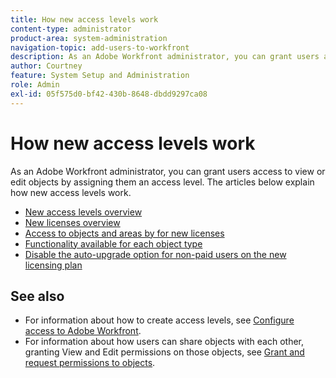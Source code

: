 ```yaml
---
title: How new access levels work
content-type: administrator
product-area: system-administration
navigation-topic: add-users-to-workfront
description: As an Adobe Workfront administrator, you can grant users access to view or edit objects by assigning them an access level. The articles below explain how new access levels work.
author: Courtney
feature: System Setup and Administration
role: Admin
exl-id: 05f575d0-bf42-430b-8648-dbdd9297ca08
---
```

# How new access levels work

As an Adobe Workfront administrator, you can grant users access to view or edit objects by assigning them an access level. The articles below explain how new access levels work.

* [New access levels overview](/help/quicksilver/administration-and-setup/add-users/how-access-levels-work/access-level-overview.md)
* [New licenses overview](/help/quicksilver/administration-and-setup/add-users/how-access-levels-work/licenses-overview.md)
* [Access to objects and areas by for new licenses](/help/quicksilver/administration-and-setup/add-users/how-access-levels-work/access-to-objects-areas-license-types.md)
* [Functionality available for each object type](/help/quicksilver/administration-and-setup/add-users/how-access-levels-work/functionality-available-for-objects.md) 
* [Disable the auto-upgrade option for non-paid users on the new licensing plan](/help/quicksilver/administration-and-setup/add-users/how-access-levels-work/disable-auto-upgrade.md)

## See also

* For information about how to create access levels, see [Configure access to Adobe Workfront](../../../administration-and-setup/add-users/configure-and-grant-access/configure-access.md).
* For information about how users can share objects with each other, granting View and Edit permissions on those objects, see [Grant and request permissions to objects](../../../workfront-basics/grant-and-request-access-to-objects/grant-and-request-access-to-objects.md).

